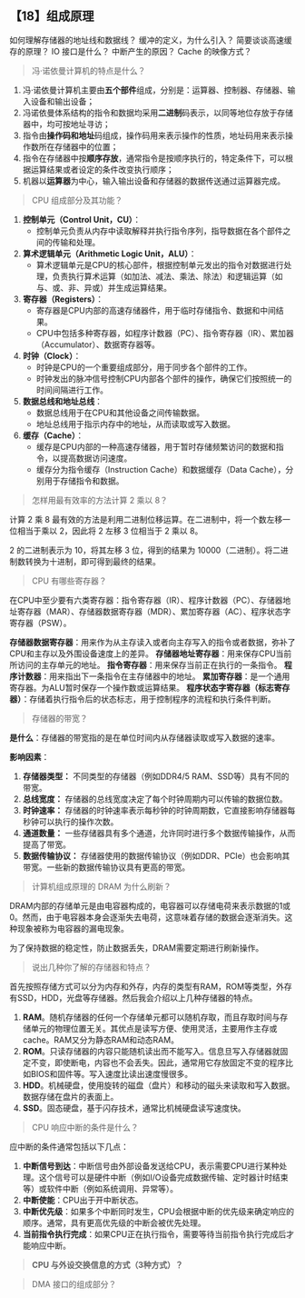 ## 【18】组成原理

如何理解存储器的地址线和数据线？
缓冲的定义，为什么引入？
简要谈谈高速缓存的原理？
IO 接口是什么？
中断产生的原因？
Cache 的映像方式？

> 冯·诺依曼计算机的特点是什么？

1. 冯·诺依曼计算机主要由**五个部件**组成，分别是：运算器、控制器、存储器、输入设备和输出设备；
2. 冯诺依曼体系结构的指令和数据均采用**二进制**码表示，以同等地位存放于存储器中，均可按地址寻访；
3. 指令由**操作码和地址**码组成，操作码用来表示操作的性质，地址码用来表示操作数所在存储器中的位置；
4. 指令在存储器中按**顺序存放**，通常指令是按顺序执行的，特定条件下，可以根据运算结果或者设定的条件改变执行顺序；
5. 机器以**运算器**为中心，输入输出设备和存储器的数据传送通过运算器完成。

> CPU 组成部分及其功能？

1. **控制单元（Control Unit，CU）**：
    - 控制单元负责从内存中读取解释并执行指令序列，指导数据在各个部件之间的传输和处理。
2. **算术逻辑单元（Arithmetic Logic Unit，ALU）**：
    - 算术逻辑单元是CPU的核心部件，根据控制单元发出的指令对数据进行处理，负责执行算术运算（如加法、减法、乘法、除法）和逻辑运算（如与、或、非、异或）并生成运算结果。
3. **寄存器（Registers）**：
    - 寄存器是CPU内部的高速存储器件，用于临时存储指令、数据和中间结果。
    - CPU中包括多种寄存器，如程序计数器（PC）、指令寄存器（IR）、累加器（Accumulator）、数据寄存器等。
4. **时钟（Clock）**：
    - 时钟是CPU的一个重要组成部分，用于同步各个部件的工作。
    - 时钟发出的脉冲信号控制CPU内部各个部件的操作，确保它们按照统一的时间间隔进行工作。
5. **数据总线和地址总线**：
    - 数据总线用于在CPU和其他设备之间传输数据。
    - 地址总线用于指示内存中的地址，从而读取或写入数据。
6. **缓存（Cache）**：
    - 缓存是CPU内部的一种高速存储器，用于暂时存储频繁访问的数据和指令，以提高数据访问速度。
    - 缓存分为指令缓存（Instruction Cache）和数据缓存（Data Cache），分别用于存储指令和数据。

> 怎样用最有效率的方法计算 2 乘以 8？

计算 2 乘 8 最有效的方法是利用二进制位移运算。在二进制中，将一个数左移一位相当于乘以 2，因此将 2 左移 3 位相当于 2 乘以 8。

2 的二进制表示为 10，将其左移 3 位，得到的结果为 10000（二进制）。将二进制数转换为十进制，即可得到最终的结果。

> CPU 有哪些寄存器？

在CPU中至少要有六类寄存器：指令寄存器（IR）、程序计数器（PC）、存储器地址寄存器（MAR）、存储器数据寄存器（MDR）、累加寄存器（AC）、程序状态字寄存器（PSW）。

**存储器数据寄存器**：用来作为从主存读入或者向主存写入的指令或者数据，弥补了CPU和主存以及外围设备速度上的差异。
**存储器地址寄存器**：用来保存CPU当前所访问的主存单元的地址。
**指令寄存器**：用来保存当前正在执行的一条指令。
**程序计数器**：用来指出下一条指令在主存储器中的地址。
**累加寄存器**：是一个通用寄存器。为ALU暂时保存一个操作数或运算结果。
**程序状态字寄存器（标志寄存器）**：存储着执行指令后的状态标志，用于控制程序的流程和执行条件判断。

> 存储器的带宽？

**是什么**：存储器的带宽指的是在单位时间内从存储器读取或写入数据的速率。

**影响因素**：
1. **存储器类型：** 不同类型的存储器（例如DDR4/5 RAM、SSD等）具有不同的带宽。    
2. **总线宽度：** 存储器的总线宽度决定了每个时钟周期内可以传输的数据位数。
3. **时钟速率：** 存储器的时钟速率表示每秒钟的时钟周期数，它直接影响存储器每秒钟可以执行的操作次数。
4. **通道数量：** 一些存储器具有多个通道，允许同时进行多个数据传输操作，从而提高了带宽。
5. **数据传输协议：** 存储器使用的数据传输协议（例如DDR、PCIe）也会影响其带宽。一些新的数据传输协议具有更高的带宽。

> 计算机组成原理的 DRAM 为什么刷新？

DRAM内部的存储单元是由电容器构成的，电容器可以存储电荷来表示数据的1或0。然而，由于电容器本身会逐渐失去电荷，这意味着存储的数据会逐渐消失。这种现象被称为电容器的漏电现象。

为了保持数据的稳定性，防止数据丢失，DRAM需要定期进行刷新操作。

> 说出几种你了解的存储器和特点？

首先按照存储方式可以分为内存和外存，内存的类型有RAM，ROM等类型，外存有SSD，HDD，光盘等存储器。然后我会介绍以上几种存储器的特点。

1. **RAM**。随机存储器的任何一个存储单元都可以随机存取，而且存取时间与存储单元的物理位置无关。其优点是读写方便、使用灵活，主要用作主存或cache。RAM又分为静态RAM和动态RAM。
2. **ROM**。只读存储器的内容只能随机读出而不能写入。信息旦写入存储器就固定不变，即使断电，内容也不会丢失。因此，通常用它存放固定不变的程序比如BIOS和固件等。写入速度比读出速度慢很多。
3. **HDD**。机械硬盘，使用旋转的磁盘（盘片）和移动的磁头来读取和写入数据。数据存储在盘片的表面上。
4. **SSD**。固态硬盘，基于闪存技术，通常比机械硬盘读写速度快。

> CPU 响应中断的条件是什么？

应中断的条件通常包括以下几点：

1. **中断信号到达**：中断信号由外部设备发送给CPU，表示需要CPU进行某种处理。这个信号可以是硬件中断（例如I/O设备完成数据传输、定时器计时结束等）或软件中断（例如系统调用、异常等）。
2. **中断使能**：CPU出于开中断状态。
3. **中断优先级**：如果多个中断同时发生，CPU会根据中断的优先级来确定响应的顺序。通常，具有更高优先级的中断会被优先处理。
4. **当前指令执行完成**：如果CPU正在执行指令，需要等待当前指令执行完成后才能响应中断。

> **CPU 与外设交换信息的方式（3种方式）？**




> DMA 接口的组成部分？


